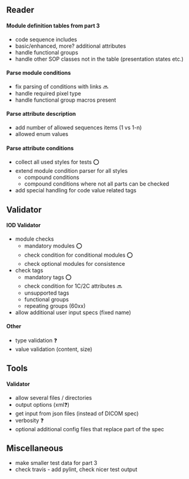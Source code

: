 ## Reader

#### Module definition tables from part 3
* code sequence includes
* basic/enhanced, more? additional attributes
* handle functional groups
* handle other SOP classes not in the table (presentation states etc.)

#### Parse module conditions
 * fix parsing of conditions with links :soon:
 * handle required pixel type
 * handle functional group macros present

#### Parse attribute description
* add number of allowed sequences items (1 vs 1-n)
* allowed enum values

#### Parse attribute conditions
* collect all used styles for tests :o:
* extend module condition parser for all styles
    * compound conditions
    * compound conditions where not all parts can be checked
* add special handling for code value related tags

## Validator

#### IOD Validator
* module checks
    * mandatory modules :o:
    * check condition for conditional modules :o:
    * check optional modules for consistence
* check tags
    * mandatory tags :o:
    * check condition for 1C/2C attributes :soon:
    * unsupported tags
    * functional groups
    * repeating groups (60xx)
* allow additional user input specs (fixed name)

#### Other 
* type validation :question:
* value validation (content, size)

## Tools

#### Validator
* allow several files / directories
* output options (xml:question:)
* get input from json files (instead of DICOM spec)
* verbosity :question:
* optional additional config files that replace part of the spec

## Miscellaneous
* make smaller test data for part 3
* check travis - add pylint, check nicer test output
